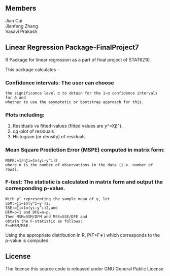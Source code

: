 
## Members <br>
Jian Cui <br>
Jianfeng Zhang <br>
Vasavi Prakash <br>

## Linear Regression Package-FinalProject7

R Package for linear regression as a part of final project of STAT6210.

This package calculates -  

### Confidence intervals: The user can choose 

    the significance level α to obtain for the 1−α confidence intervals for β and 
    whether to use the asymptotic or bootstrap approach for this.

### Plots including:

  1. Residuals vs fitted-values (fitted values are y^=Xβ^).
  2. qq-plot of residuals
  3. Histogram (or density) of residuals

### Mean Square Prediction Error (MSPE) computed in matrix form:

    MSPE:=1/n∑i=1n(yi−y^i)2
    where n is the number of observations in the data (i.e. number of rows).

### F-test: The statistic is calculated in matrix form and output the corresponding p-value. 

    With y¯ representing the sample mean of y, let
    SSM:=∑i=1n(y^i−y¯)2,
    SSE:=∑i=1n(yi−y^i)2,and 
    DFM=p−1 and DFE=n−p. 
    Then MSM=SSM/DFM and MSE=SSE/DFE and 
    obtain the F-statistic as follows:
    F∗=MSM/MSE.
Using the appropriate distribution in R, P(F>F∗) which corresponds to the p-value is computed.

## License

The license this source code is released under GNU General Public License
